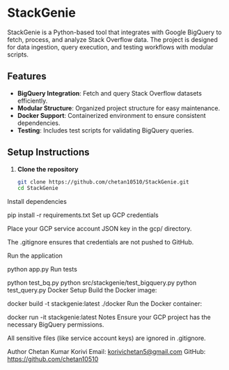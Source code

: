 # StackGenie

StackGenie is a Python-based tool that integrates with Google BigQuery to fetch, process, and analyze Stack Overflow data. The project is designed for data ingestion, query execution, and testing workflows with modular scripts.

## Features

- **BigQuery Integration**: Fetch and query Stack Overflow datasets efficiently.
- **Modular Structure**: Organized project structure for easy maintenance.
- **Docker Support**: Containerized environment to ensure consistent dependencies.
- **Testing**: Includes test scripts for validating BigQuery queries.





## Setup Instructions

1. **Clone the repository**
   ```bash
   git clone https://github.com/chetan10510/StackGenie.git
   cd StackGenie
Install dependencies


pip install -r requirements.txt
Set up GCP credentials

Place your GCP service account JSON key in the gcp/ directory.

The .gitignore ensures that credentials are not pushed to GitHub.

Run the application

python app.py
Run tests


python test_bq.py
python src/stackgenie/test_bigquery.py
python test_query.py
Docker Setup
Build the Docker image:


docker build -t stackgenie:latest ./docker
Run the Docker container:


docker run -it stackgenie:latest
Notes
Ensure your GCP project has the necessary BigQuery permissions.

All sensitive files (like service account keys) are ignored in .gitignore.

Author
Chetan Kumar Korivi
Email: korivichetan5@gmail.com
GitHub: https://github.com/chetan10510


